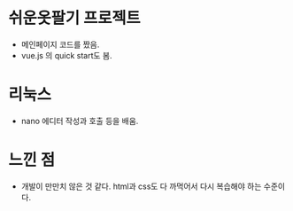 # 쉬운옷팔기 프로젝트
+ 메인페이지 코드를 짰음. 
+ vue.js 의 quick start도 봄. 

# 리눅스
+ nano 에디터 작성과 호출 등을 배움.

# 느낀 점
+ 개발이 만만치 않은 것 같다. html과 css도 다 까먹어서 다시 복습해야 하는 수준이다.